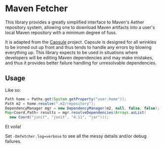 # Maven Fetcher

This library provides a greatly simplified interface to Maven's Aether repository system, allowing
one to download Maven artifacts into a user's local Maven repository with a minimum degree of fuss.

It is adapted from the [Capsule] project. Capsule is designed for all wrinkles to be ironed out up
front and thus tends to handle any errors by blowing everything up. This library expects to be used
in situations where developers will be editing Maven dependencies and may make mistakes, and thus it
provides better failure handling for unresolvable dependencies.

## Usage

Like so:

```java
Path home = Paths.get(System.getProperty("user.home"));
Path m2 = home.resolve(".m2/repository");
DependencyManager mgr = new DependencyManager(m2, null, false, false);
Map<Coord,Path> results = mgr.resolveDependencies(Arrays.asList(
  new Coord("junit", "junit", "4.11", "jar")));
```

Et voila!

Set `-Dmfetcher.log=verbose` to see all the messy details and/or debug failures.

[Capsule]: https://github.com/puniverse/capsule
